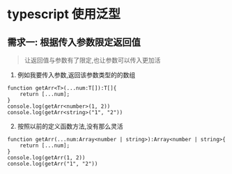 
# typescript 使用泛型

## 需求一: 根据传入参数限定返回值
> 让返回值与参数有了限定,也让参数可以传入更加活

1. 例如我要传入参数,返回该参数类型的的数组

```
function getArr<T>(...num:T[]):T[]{
    return [...num];
}
console.log(getArr<number>(1, 2))
console.log(getArr<string>("1", "2"))
```

2. 按照以前的定义函数方法,没有那么灵活

```
function getArr(...num:Array<number | string>):Array<number | string>{
    return [...num];
}
console.log(getArr(1, 2))
console.log(getArr("1", "2"))
```
